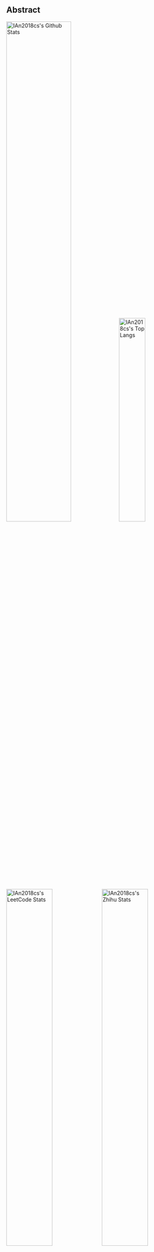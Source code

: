 ## Abstract
<p>
  <img src="https://github-readme-stats-pi-seven-94.vercel.app/api?username=IAn2018cs&show_icons=true&hide_border=true" alt="IAn2018cs's Github Stats" width="58%" />
  <img src="https://github-readme-stats-pi-seven-94.vercel.app/api/top-langs/?username=IAn2018cs&layout=compact&hide_border=true&langs_count=10&hide=javascript,html,vue,c,c++" alt="IAn2018cs's Top Langs" width="37%" /> 
</p>

<p>
  <img src="https://stats-cards-psi.vercel.app/api/leetcode/?username=ian2018&cn=true&theme=light" alt="IAn2018cs's LeetCode Stats" width="49%" />
  <img src="https://stats-cards-psi.vercel.app/api/juejin/?id=2119514147534382&theme=light" alt="IAn2018cs's Zhihu Stats" width="49%" /> 
</p>

![skills](https://skillicons.dev/icons?i=kotlin,java,py,swift,md,php,firebase,git,github,linux,mysql,androidstudio,pycharm,apple,sublime,vscode)
